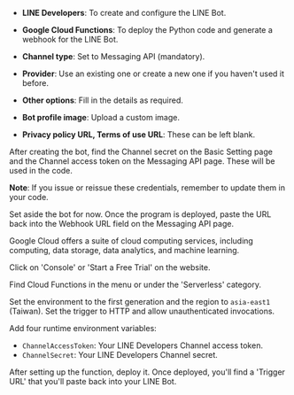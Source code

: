 
- **LINE Developers**: To create and configure the LINE Bot.
- **Google Cloud Functions**: To deploy the Python code and generate a webhook for the LINE Bot.

- **Channel type**: Set to Messaging API (mandatory).
- **Provider**: Use an existing one or create a new one if you haven't used it before.
- **Other options**: Fill in the details as required.
- **Bot profile image**: Upload a custom image.
- **Privacy policy URL, Terms of use URL**: These can be left blank.

After creating the bot, find the Channel secret on the Basic Setting page and the Channel access token on the Messaging API page. These will be used in the code.

**Note**: If you issue or reissue these credentials, remember to update them in your code.

Set aside the bot for now. Once the program is deployed, paste the URL back into the Webhook URL field on the Messaging API page.

Google Cloud offers a suite of cloud computing services, including computing, data storage, data analytics, and machine learning.

Click on 'Console' or 'Start a Free Trial' on the website.

Find Cloud Functions in the menu or under the 'Serverless' category.

Set the environment to the first generation and the region to `asia-east1` (Taiwan). Set the trigger to HTTP and allow unauthenticated invocations.

Add four runtime environment variables:

- `ChannelAccessToken`: Your LINE Developers Channel access token.
- `ChannelSecret`: Your LINE Developers Channel secret.

After setting up the function, deploy it. Once deployed, you'll find a 'Trigger URL' that you'll paste back into your LINE Bot.
